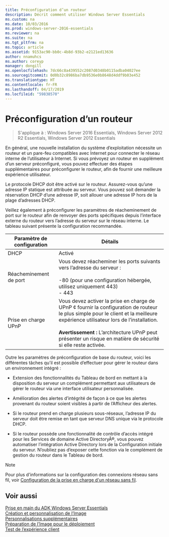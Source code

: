 ```yaml
---
title: Préconfiguration d’un routeur
description: Décrit comment utiliser Windows Server Essentials
ms.custom: na
ms.date: 10/03/2016
ms.prod: windows-server-2016-essentials
ms.reviewer: na
ms.suite: na
ms.tgt_pltfrm: na
ms.topic: article
ms.assetid: 9153ac90-bb0c-4b8d-93b2-e2121ed13636
author: nnamuhcs
ms.author: coreyp
manager: dongill
ms.openlocfilehash: 7dc66c8a439552c2087d0348b0115adba04027ee
ms.sourcegitcommit: 0d0b32c8986ba7db9536e0b8648d4ddf9b03e452
ms.translationtype: HT
ms.contentlocale: fr-FR
ms.lasthandoff: 04/17/2019
ms.locfileid: "59838570"
---
```

# <a name="preconfiguring-a-router"></a>Préconfiguration d’un routeur

>S'applique à : Windows Server 2016 Essentials, Windows Server 2012 R2 Essentials, Windows Server 2012 Essentials

En général, une nouvelle installation du système d’exploitation nécessite un routeur et un pare-feu compatibles avec Internet pour connecter le réseau interne de l’utilisateur à Internet. Si vous prévoyez un routeur en supplément d’un serveur préconfiguré, vous pouvez effectuer des étapes supplémentaires pour préconfigurer le routeur, afin de fournir une meilleure expérience utilisateur.  
  
 Le protocole DHCP doit être activé sur le routeur. Assurez-vous qu’une adresse IP statique est attribuée au serveur. Vous pouvez soit demander la réservation DHCP d’une adresse IP, soit allouer une adresse IP hors de la plage d’adresses DHCP.  
  
 Veillez également à préconfigurer les paramètres de réacheminement de port sur le routeur afin de renvoyer des ports spécifiques depuis l’interface externe du routeur vers l’adresse du serveur sur le réseau interne. Le tableau suivant présente la configuration recommandée.  
  
|Paramètre de configuration|Détails|  
|---------------------------|-------------|  
|DHCP|Activé|  
|Réacheminement de port|Vous devez réacheminer les ports suivants vers l’adresse du serveur :<br /><br /> -80 (pour une configuration hébergée, utilisez uniquement 443)<br />-   443|  
|Prise en charge UPnP|Vous devez activer la prise en charge de UPnP ¢ fournir la configuration de routeur le plus simple pour le client et la meilleure expérience utilisateur lors de l’installation.<br /><br /> **Avertissement :** L’architecture UPnP peut présenter un risque en matière de sécurité si elle reste activée.|  
  
 Outre les paramètres de préconfiguration de base du routeur, voici les différentes tâches qu’il est possible d’effectuer pour gérer le routeur dans un environnement intégré :  
  
-   Extension des fonctionnalités du Tableau de bord en mettant à la disposition du serveur un complément permettant aux utilisateurs de gérer le routeur via une interface utilisateur personnalisée.  
  
-   Amélioration des alertes d’intégrité de façon à ce que les alertes provenant du routeur soient visibles à partir de l’Afficheur des alertes.  
  
-   Si le routeur prend en charge plusieurs sous-réseaux, l’adresse IP du serveur doit être remise en tant que serveur DNS unique via le protocole DHCP.  
  
-   Si le routeur possède une fonctionnalité de contrôle d’accès intégré pour les Services de domaine Active DirectoryÂ®, vous pouvez automatiser l’intégration Active Directory lors de la Configuration initiale du serveur. N’oubliez pas d’exposer cette fonction via le complément de gestion du routeur dans le Tableau de bord.  
  
> [!NOTE]
>  Pour plus d'informations sur la configuration des connexions réseau sans fil, voir [Configuration de la prise en charge d'un réseau sans fil](Configure-Support-for-a-Wireless-Network.md).  
  
## <a name="see-also"></a>Voir aussi  
 [Prise en main du ADK Windows Server Essentials](Getting-Started-with-the-Windows-Server-Essentials-ADK.md)   
 [Création et personnalisation de l’Image](Creating-and-Customizing-the-Image.md)   
 [Personnalisations supplémentaires](Additional-Customizations.md)   
 [Préparation de l’Image pour le déploiement](Preparing-the-Image-for-Deployment.md)   
 [Test de l’expérience client](Testing-the-Customer-Experience.md)
